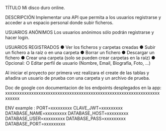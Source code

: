 TÍTULO
Mi disco duro online.

DESCRIPCIÓN
Implementar una API que permita a los usuarios registrarse y acceder a un espacio personal
donde subir ficheros.

USUARIOS ANÓNIMOS
Los usuarios anónimos sólo podrán registrarse y hacer login.

USUARIOS REGISTRADOS
● Ver los ficheros y carpetas creadas
● Subir un fichero a la raíz o en una carpeta
● Borrar un fichero
● Descargar un fichero
● Crear una carpeta (solo se pueden crear carpetas en la raíz)
● Opcional:
    ○ Editar perfil de usuario (Nombre, Email, Biografía, Foto, ...)


Al iniciar el proyecto por primera vez realizara el create de las tablas y 
añadira un usuario de prueba con una carpeta y un archivo de prueba.

Doc de google con documentacion de los endpoints desplegados en la app:
xxxxxxxxxxxxxxxxxxxxxxxxxxxxxxxxxxxxxxxxxxxxxxxxxxxxxxxxxxxxxxxxxxxxxxx

ENV example :
PORT=xxxxxxxxx
CLAVE_JWT=xxxxxxxxx
DATABASE_NAME=xxxxxxxxx
DATABASE_HOST=xxxxxxxxx
DATABASE_USER=xxxxxxxxx
DATABASE_PASS=xxxxxxxxx
DATABASE_PORT=xxxxxxxxx
